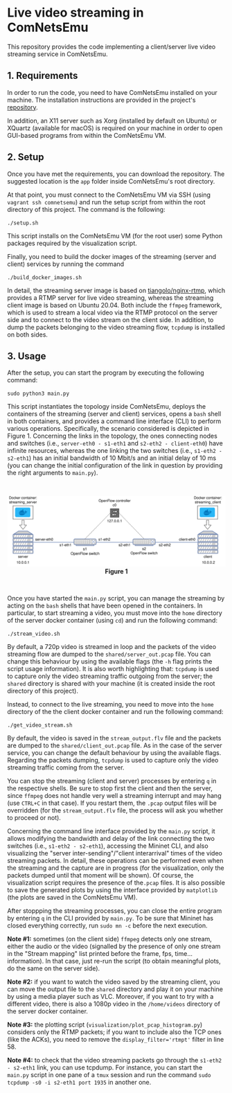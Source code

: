 # Live video streaming in ComNetsEmu
This repository provides the code implementing a client/server live video streaming service in ComNetsEmu.

## 1. Requirements
In order to run the code, you need to have ComNetsEmu installed on your machine. The installation instructions are provided in the project's [repository](https://git.comnets.net/public-repo/comnetsemu). 

In addition, an X11 server such as Xorg (installed by default on Ubuntu) or XQuartz (available for macOS) is required on your machine in order to open GUI-based programs from within the ComNetsEmu VM. 

## 2. Setup
Once you have met the requirements, you can download the repository. The suggested location is the `app` folder inside ComNetsEmu's root directory. 

At that point, you must connect to the ComNetsEmu VM via SSH (using `vagrant ssh comnetsemu`) and run the setup script from within the root directory of this project. The command is the following:
```shell
./setup.sh
```
This script installs on the ComNetsEmu VM (for the root user) some Python packages required by the visualization script. 

Finally, you need to build the docker images of the streaming (server and client) services by running the command 
```shell
./build_docker_images.sh
```
In detail, the streaming server image is based on [tiangolo/nginx-rtmp](https://hub.docker.com/r/tiangolo/nginx-rtmp/), which provides a RTMP server for live video streaming, whereas the streaming client image is based on Ubuntu 20.04. Both include the `ffmpeg` framework, which is used to stream a local video via the RTMP protocol on the server side and to connect to the video stream on the client side. In addition, to dump the packets belonging to the video streaming flow, `tcpdump` is installed on both sides.

## 3. Usage
After the setup, you can start the program by executing the following command:
```shell
sudo python3 main.py
```
This script instantiates the topology inside ComNetsEmu, deploys the containers of the streaming (server and client) services, opens a `bash` shell in both containers, and provides a command line interface (CLI) to perform various operations. Specifically, the scenario considered is depicted in Figure 1. Concerning the links in the topology, the ones connecting nodes and switches (i.e., `server-eth0 - s1-eth1` and `s2-eth2 - client-eth0`) have infinite resources, whereas the one linking the two switches (i.e., `s1-eth2 - s2-eth1`) has an initial bandwidth of 10 Mbit/s and an initial delay of 10 ms (you can change the initial configuration of the link in question by providing the right arguments to `main.py`).

<br/>
<p align="center">
    <img src="resources/topology.png" alt="Topology"/> <br/>
    <b> Figure 1 </b>        
</p>
<br/>

Once you have started the `main.py` script, you can manage the streaming by acting on the `bash` shells that have been opened in the containers. In particular, to start streaming a video, you must move into the `home` directory of the server docker container (using `cd`) and run the following command:
```shell
./stream_video.sh
```
By default, a 720p video is streamed in loop and the packets of the video streaming flow are dumped to the `shared/server_out.pcap` file. You can change this behaviour by using the available flags (the `-h` flag prints the script usage information). It is also worth highlighting that: `tcpdump` is used to capture only the video streaming traffic outgoing from the server; the `shared` directory is shared with your machine (it is created inside the root directory of this project). 

Instead, to connect to the live streaming, you need to move into the `home` directory of the the client docker container and run the following command:
```shell
./get_video_stream.sh
```
By default, the video is saved in the `stream_output.flv` file and the packets are dumped to the `shared/client_out.pcap` file. As in the case of the server service, you can change the default behaviour by using the available flags. Regarding the packets dumping, `tcpdump` is used to capture only the video streaming traffic coming from the server.

You can stop the streaming (client and server) processes by entering `q` in the respective shells. Be sure to stop first the client and then the server, since `ffmpeg` does not handle very well a streaming interrupt and may hang (use `CTRL+C` in that case). If you restart them, the `.pcap` output files will be overridden (for the `stream_output.flv` file, the process will ask you whether to proceed or not).

Concerning the command line interface provided by the `main.py` script, it allows modifying the bandwidth and delay of the link connecting the two switches (i.e., `s1-eth2 - s2-eth1`), accessing the Mininet CLI, and also visualizing the "server inter-sending"/"client interarrival" times of the video streaming packets. In detail, these operations can be performed even when the streaming and the capture are in progress (for the visualization, only the packets dumped until that moment will be shown). Of course, the visualization script requires the presence of the`.pcap` files. It is also possible to save the generated plots by using the interface provided by `matplotlib` (the plots are saved in the ComNetsEmu VM).

After stoppping the streaming processes, you can close the entire program by entering `q` in the CLI provided by `main.py`. To be sure that Mininet has closed everything correctly, run `sudo mn -c` before the next execution.

**Note #1:** sometimes (on the client side) `ffmpeg` detects only one stream, either the audio or the video (signalled by the presence of only one stream in the "Stream mapping" list printed before the frame, fps, time... information). In that case, just re-run the script (to obtain meaningful plots, do the same on the server side).

**Note #2:** if you want to watch the video saved by the streaming client, you can move the output file to the `shared` directory and play it on your machine by using a media player such as VLC. Moreover, if you want to try with a different video, there is also a 1080p video in the `/home/videos` directory of the server docker container.

**Note #3:** the plotting script (`visualization/plot_pcap_histogram.py`) considers only the RTMP packets; if you want to include also the TCP ones (like the ACKs), you need to remove the `display_filter='rtmpt'` filter in line 58. 

**Note #4:** to check that the video streaming packets go through the `s1-eth2 - s2-eth1` link, you can use tcpdump. For instance, you can start the `main.py` script in one pane of a `tmux` session and run the command `sudo tcpdump -s0 -i s2-eth1 port 1935` in another one.
